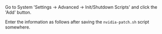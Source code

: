 Go to System 'Settings -> Advanced -> Init/Shutdown Scripts' and click the 'Add' button.

Enter the information as follows after saving the `nvidia-patch.sh` script somewhere.


